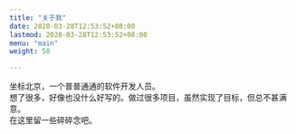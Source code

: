 ```yaml
---
title: "关于我"
date: 2020-03-28T12:53:52+08:00
lastmod: 2020-03-28T12:53:52+08:00
menu: "main"
weight: 50

---
```


坐标北京，一个普普通通的软件开发人员。  
想了很多，好像也没什么好写的。做过很多项目，虽然实现了目标，但总不甚满意。  
在这里留一些碎碎念吧。  

